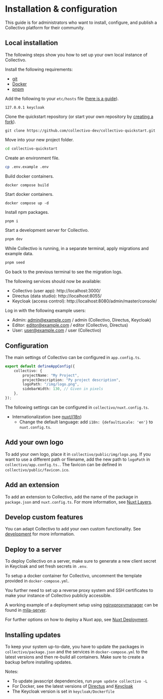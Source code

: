 # Installation & configuration

This guide is for administrators who want to install, configure, and publish a Collectivo platform for their community.

## Local installation

The following steps show you how to set up your own local instance of Collectivo.

Install the following requirements:

-   [git](https://git-scm.com/downloads)
-   [Docker](https://docs.docker.com/get-docker/)
-   [pnpm](https://pnpm.io/installation)

Add the following to your `etc/hosts` file ([here is a guide](https://www.howtogeek.com/27350/beginner-geek-how-to-edit-your-hosts-file/)).

```title="etc/hosts"
127.0.0.1 keycloak
```

Clone the quickstart repository (or start your own repository by [creating a fork](https://docs.github.com/en/pull-requests/collaborating-with-pull-requests/working-with-forks/fork-a-repo)).

```shell
git clone https://github.com/collectivo-dev/collectivo-quickstart.git
```

Move into your new project folder.

```bash
cd collectivo-quickstart
```

Create an environment file.

```bash
cp .env.example .env
```

Build docker containers.

```
docker compose build
```

Start docker containers.

```
docker compose up -d
```

Install npm packages.

```sh
pnpm i
```

Start a development server for Collectivo.

```sh
pnpm dev
```

While Collectivo is running, in a separate terminal, apply migrations and example data.

```sh
pnpm seed
```

Go back to the previous terminal to see the migration logs.

The following services should now be available:

-   Collectivo (user app): http://localhost:3000/
-   Directus (data studio): http://localhost:8055/
-   Keycloak (access control): http://localhost:8080/admin/master/console/

Log in with the following example users:

-   Admin: admin@example.com / admin (Collectivo, Directus, Keycloak)
-   Editor: editor@example.com / editor (Collectivo, Directus)
-   User: user@example.com / user (Collectivo)

## Configuration

The main settings of Collectivo can be configured in `app.config.ts`.

```ts title="collectivo/app.config.ts"
export default defineAppConfig({
    collectivo: {
        projectName: "My Project",
        projectDescription: "Py project description",
        logoPath: "/img/logo.png",
        sidebarWidth: 130, // Given in pixels
    },
});
```

The following settings can be configured in `collectivo/nuxt.config.ts`.

-   Internationalization (see [nuxt/i18n](https://i18n.nuxtjs.org/))
    -   Change the default language: add `i18n: {defaultLocale: 'en'}` to `nuxt.config.ts`.

## Add your own logo

To add your own logo, place it in `collectivo/public/img/logo.png`. If you want to use a different path or filename, add the new path to `logoPath` in `collectivo/app.config.ts.`. The favicon can be defined in `collectivo/public/favicon.ico`.

## Add an extension

To add an extension to Collectivo, add the name of the package in `package.json` and `nuxt.config.ts`. For more information, see [Nuxt Layers](https://nuxt.com/docs/guide/going-further/layers).

## Develop custom features

You can adapt Collectivo to add your own custom functionality. See [development](development.md) for more information.

## Deploy to a server

To deploy Collectivo on a server, make sure to generate a new client secret in Keycloak and set fresh secrets in `.env`.

To setup a docker container for Collectivo, uncomment the template provided in `docker-compose.yml`.

You further need to set up a reverse proxy system and SSH certificates to make your instance of Collectivo publicly accessible.

A working example of a deployment setup using [nginxproxymanager](https://nginxproxymanager.com/) can be found in [mila-server](https://github.com/MILA-Wien/mila-server).

For further options on how to deploy a Nuxt app, see [Nuxt Deployment](https://nuxt.com/docs/getting-started/deployment).

## Installing updates

To keep your system up-to-date, you have to update the packages in `collectivo/package.json` and the services in `docker-compose.yml` to the latest versions and then re-build all containers. Make sure to create a backup before installing updates.

Notes:

-   To update javascript dependencies, run `pnpm update collectivo -L`
-   For Docker, see the latest versions of [Directus](https://hub.docker.com/r/directus/directus/tags) and [Keycloak ](https://quay.io/repository/keycloak/keycloak?tab=tags)
-   The Keycloak version is set in `keycloak/Dockerfile`
